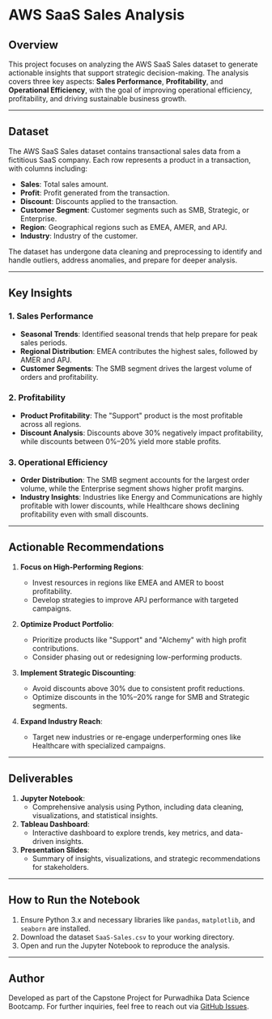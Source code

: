 # AWS SaaS Sales Analysis

## **Overview**
This project focuses on analyzing the AWS SaaS Sales dataset to generate actionable insights that support strategic decision-making. The analysis covers three key aspects: **Sales Performance**, **Profitability**, and **Operational Efficiency**, with the goal of improving operational efficiency, profitability, and driving sustainable business growth.

---

## **Dataset**
The AWS SaaS Sales dataset contains transactional sales data from a fictitious SaaS company. Each row represents a product in a transaction, with columns including:
- **Sales**: Total sales amount.
- **Profit**: Profit generated from the transaction.
- **Discount**: Discounts applied to the transaction.
- **Customer Segment**: Customer segments such as SMB, Strategic, or Enterprise.
- **Region**: Geographical regions such as EMEA, AMER, and APJ.
- **Industry**: Industry of the customer.

The dataset has undergone data cleaning and preprocessing to identify and handle outliers, address anomalies, and prepare for deeper analysis.

---

## **Key Insights**
### **1. Sales Performance**
- **Seasonal Trends**: Identified seasonal trends that help prepare for peak sales periods.
- **Regional Distribution**: EMEA contributes the highest sales, followed by AMER and APJ.
- **Customer Segments**: The SMB segment drives the largest volume of orders and profitability.

### **2. Profitability**
- **Product Profitability**: The "Support" product is the most profitable across all regions.
- **Discount Analysis**: Discounts above 30% negatively impact profitability, while discounts between 0%–20% yield more stable profits.

### **3. Operational Efficiency**
- **Order Distribution**: The SMB segment accounts for the largest order volume, while the Enterprise segment shows higher profit margins.
- **Industry Insights**: Industries like Energy and Communications are highly profitable with lower discounts, while Healthcare shows declining profitability even with small discounts.

---

## **Actionable Recommendations**
1. **Focus on High-Performing Regions**:
   - Invest resources in regions like EMEA and AMER to boost profitability.
   - Develop strategies to improve APJ performance with targeted campaigns.

2. **Optimize Product Portfolio**:
   - Prioritize products like "Support" and "Alchemy" with high profit contributions.
   - Consider phasing out or redesigning low-performing products.

3. **Implement Strategic Discounting**:
   - Avoid discounts above 30% due to consistent profit reductions.
   - Optimize discounts in the 10%–20% range for SMB and Strategic segments.

4. **Expand Industry Reach**:
   - Target new industries or re-engage underperforming ones like Healthcare with specialized campaigns.

---

## **Deliverables**
1. **Jupyter Notebook**:
   - Comprehensive analysis using Python, including data cleaning, visualizations, and statistical insights.
2. **Tableau Dashboard**:
   - Interactive dashboard to explore trends, key metrics, and data-driven insights.
3. **Presentation Slides**:
   - Summary of insights, visualizations, and strategic recommendations for stakeholders.

---

## **How to Run the Notebook**
1. Ensure Python 3.x and necessary libraries like `pandas`, `matplotlib`, and `seaborn` are installed.
2. Download the dataset `SaaS-Sales.csv` to your working directory.
3. Open and run the Jupyter Notebook to reproduce the analysis.

---

## **Author**
Developed as part of the Capstone Project for Purwadhika Data Science Bootcamp. For further inquiries, feel free to reach out via [GitHub Issues](https://github.com/yourusername/awssaasproject/issues).
